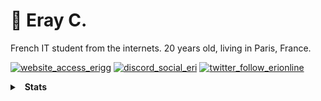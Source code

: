 # 🦊 Eray C.
French IT student from the internets. 20 years old, living in Paris, France.

[![website_access_erigg](https://img.shields.io/badge/Website-eri.gg-orange)](https://eri.gg)
[![discord_social_eri](https://img.shields.io/badge/Discord-Eri%231000-5765f0)](https:/me.eri.gg/discord)
[![twitter_follow_erionline](https://img.shields.io/badge/Twitter-%40erionline-219eeb)](https:/me.eri.gg/twitter)

<details>
  <summary>&nbsp; <b>Stats</b></summary>
  &nbsp; 
<!--   <details>
    <summary> &nbsp; &nbsp; &nbsp; <b>Short bio</b></summary>
    &nbsp;
    <p>My name is Eray, some people do call me Eri. Currently working as TypeScript dev at Mendo SAS, student at ESTIAM Paris.
    <p>Learning new technologies, studying to improve my programming and business skills to help build the next generation websites & apps in the future.</p>
    <p>Check out <a href="https://eri.gg">my website</a> for more information.</p>
    &nbsp; 
  </details> -->
  <details>
    <summary> &nbsp; &nbsp; &nbsp; <b>GitHub Stats</b></summary>
    <img src="https://github-readme-stats.vercel.app/api?username=eri&count_private=true&hide_border=true&show_icons=true&include_all_commits=true&bg_color=0d1117&title_color=df761c&text_color=FFFFFF&icon_color=df761c">
    <img src="https://github-readme-stats.vercel.app/api/top-langs/?username=eri&layout=compact&theme=nord&hide_border=true&bg_color=0d1117&border_radius=6&title_color=df761c">
  </details>

  <details>
    <summary> &nbsp; &nbsp; &nbsp; <b>Discord Presence</b></summary>
    <img src="https://lanyard-profile-readme.vercel.app/api/187316528100802560?bg=0d1117">
  </details>
  
 </details>
  
